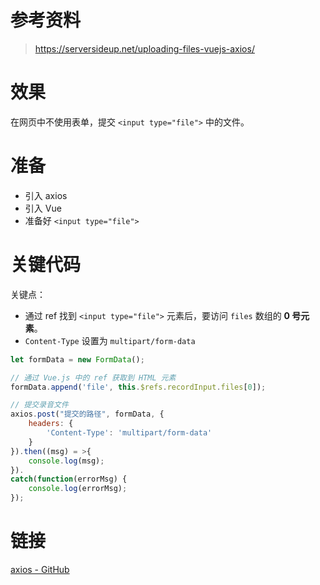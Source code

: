 # 参考资料

> https://serversideup.net/uploading-files-vuejs-axios/



# 效果

在网页中不使用表单，提交 `<input type="file">` 中的文件。



# 准备

- 引入 axios
- 引入 Vue
- 准备好 `<input type="file">`



# 关键代码

关键点：

- 通过 ref 找到 `<input type="file">` 元素后，要访问 `files` 数组的 **0 号元素**。
- `Content-Type` 设置为 `multipart/form-data`

```javascript
let formData = new FormData();

// 通过 Vue.js 中的 ref 获取到 HTML 元素
formData.append('file', this.$refs.recordInput.files[0]);

// 提交录音文件
axios.post("提交的路径", formData, {
    headers: {
        'Content-Type': 'multipart/form-data'
    }
}).then((msg) = >{
    console.log(msg);
}).
catch(function(errorMsg) {
    console.log(errorMsg);
});
```



# 链接

[axios - GitHub](https://github.com/axios/axios)



